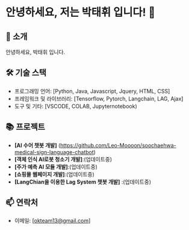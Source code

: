 # 안녕하세요, 저는 박태휘 입니다! 👋

## 🌱 소개
안녕하세요, 박태휘 입니다. 

## 🛠 기술 스택
- 프로그래밍 언어: [Python, Java, Javascript, Jquery, HTML, CSS]
- 프레임워크 및 라이브러리: [Tensorflow, Pytorch, Langchain, LAG, Ajax]
- 도구 및 기타: [VSCODE, COLAB, Jupyternotebook)

## 📚 프로젝트
- **[AI 수어 챗봇 개발]** (https://github.com/Leo-Moooon/soochaehwa-medical-sign-language-chatbot)
- **[객체 인식 AI로봇 청소기 개발]**:(업데이트중)
- **[주가 예측 AI 모듈 개발]**:(업데이트중)
- **[쇼핑몰 웹페이지 개발]**:(업데이트중)
- **[LangChian을 이용한 Lag System 챗봇 개발]** :(업데이트중)

## 📫 연락처
- 이메일: [okteam13@gmail.com]

